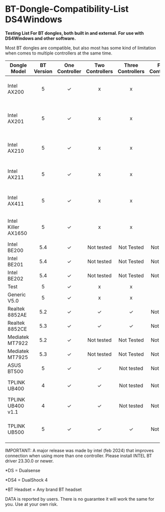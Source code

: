 # BT-Dongle-Compatibility-List DS4Windows

**Testing List For BT dongles, both built in and external. For use with DS4Windows and other software.**

Most BT dongles are compatible, but also most has some kind of limitation when comes to multiple controllers at the same time.


| Dongle Model  | BT Version | One Controller  | Two Controllers | Three Controllers  | Four Controllers | BT headset  | Comment | Comment  | Comment |
| ------------- | :-------------: | :-------------: | :-------------: | :-------------: | :-------------: | :-------------: | :-------------: | :-------------: | :-------------: |
| Intel AX200  | 5  | ✓  | x  | x  | x  | BT Headset Wont connect  | When using DS, fine for DS4  | Empty  | Empty  |
| Intel AX201  | 5  | ✓  | x  | x  | x  | BT Headset Wont connect  | When using DS, fine for DS4  | 2 controllers sometimes work for some time  | Empty  |
| Intel AX210  | 5  | ✓  | x  | x  | x  | BT Headset Wont connect  | When using DS, fine for DS4  | Empty  | Empty  |
| Intel AX211  | 5  | ✓  | x  | x  | x  | BT Headset Wont connect  | When using DS, fine for DS4  | Empty  | Empty  |
| Intel AX411  | 5  | ✓  | x  | x  | x  | BT Headset Wont connect  | When using DS, fine for DS4  | Empty  | Empty  |
| Intel Killer AX1650  | 5  | ✓  | x  | x  | x  | BT Headset Wont connect  | When using DS, fine for DS4  | Empty  | Empty  |
| Intel BE200  | 5.4  | ✓  | Not tested  | Not Tested  | Not tested  | Not Tested  | x  | Empty  | Empty  |
| Intel BE201  | 5.4  | ✓  | Not tested  | Not Tested  | Not tested  | Not Tested  | x  | Empty  | Empty  |
| Intel BE202  | 5.4  | ✓  | Not tested  | Not Tested  | Not tested  | Not Tested  | x  | Empty  | Empty  |
| Test  | 5  | ✓  | x  | x  | x  | x  | x  | Empty  | Empty  |
| Generic V5.0 | 5  | ✓  | x  | x  | x  | x  | x  | VID_0A12 PID_0001  | CSR Chip  |
| Realtek 8852AE  | 5.2  | ✓  | ✓  | ✓   | Not tested  | Not tested  |   | Empty| Empty  |
| Realtek 8852CE  | 5.3  | ✓  | ✓  | ✓   | Not tested  | Not tested  |   | Empty| Empty  |
| Mediatek MT7922  | 5.2  | ✓  | Not tested  | Not Tested  | Not tested  | Not Tested  | x  | Empty  | Empty  |
| Mediatek MT7925  | 5.3  | ✓  | Not tested  | Not Tested  | Not tested  | Not Tested  | x  | Empty  | Empty  |
| ASUS BT500  | 5  | ✓  | ✓  | Not tested  | Not tested  | x  | x  | Empty  | Realtek Chip  |
| TPLINK UB400  | 4  | ✓  | ✓  | Not tested  | Not tested  | Fine with one DS  | Skip BT Audio with 2 DS  | Empty  | CSR Chip  |
| TPLINK UB400 v1.1 | 4  | ✓  | ✓  | Not tested  | Not tested  | Fine with one DS  |   | Empty  | Realtek Chip  |
| TPLINK UB500  | 5  | ✓  | ✓  | ✓   | Not tested  | Fine with three DS  |   | VID_2357 PID_0604| Realtek Chip  |




IMPORTANT: A major release was made by intel (feb 2024) that improves connection when using more than one controller. Please install INTEL BT driver 23.30.0 or newer.

*DS = Dualsense

*DS4 = DualShock 4

*BT Headset = Any brand BT headset

DATA is reported by users. There is no guarantee it will work the same for you. Use at your own risk.
